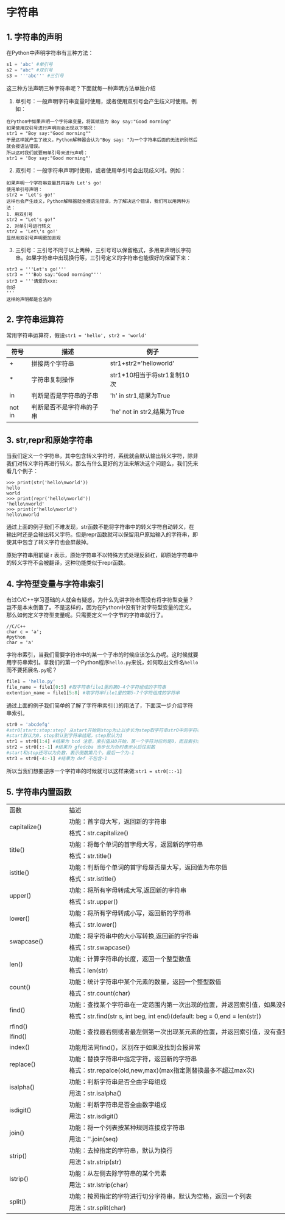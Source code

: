 # 字符串
## 1. 字符串的声明
在Python中声明字符串有三种方法：
```python
s1 = 'abc' #单引号
s2 = "abc" #双引号
s3 = '''abc''' #三引号
```
这三种方法声明三种字符串呢？下面就每一种声明方法单独介绍

1. 单引号：一般声明字符串变量时使用，或者使用双引号会产生歧义时使用。例如：

```
在Python中如果声明一个字符串变量，将其赋值为 Boy say:"Good morning"
如果使用双引号进行声明则会出现以下情况：
str1 = "Boy say:"Good morning""
于是这样就产生了歧义，Python解释器会认为"Boy say: "为一个字符串后面的无法识别然后就会报语法错误。
所以这时我们就要用单引号来进行声明：
str1 = 'Boy say:"Good morning"'
```

2. 双引号：一般字符串声明时使用，或者使用单引号会出现歧义时。例如：

```
如果声明一个字符串变量其内容为 Let's go!
使用单引号声明：
str2 = 'Let's go!'
这样也会产生歧义，Python解释器就会报语法错误，为了解决这个错误，我们可以用两种方法：
1. 用双引号
str2 = "Let's go!"
2. 对单引号进行转义
str2 = 'Let\'s go!'
显然用双引号声明更加直观
```

3. 三引号：三引号不同于以上两种，三引号可以保留格式，多用来声明长字符串。如果字符串中出现换行等，三引号定义的字符串也能很好的保留下来：

```
str3 = '''Let's go!'''
str3 = '''Bob say:"Good morning"'''
str3 = '''请爱的xxx:
你好
'''
这样的声明都是合法的
```

## 2. 字符串运算符
常用字符串运算符，假设`str1 = 'hello', str2 = 'world'`

|符号|描述|例子|
|---|---|---|
|+|拼接两个字符串|str1+str2='helloworld'|
|* | 字符串复制操作|str1*10相当于将str1复制10次|
|in|判断是否是字符串的子串|'h' in str1,结果为True|
|not in|判断是否不是字符串的子串|'he' not in str2,结果为True|

## 3. str,repr和原始字符串
当我们定义一个字符串，其中包含转义字符时，系统就会默认输出转义字符，除非我们对转义字符再进行转义。那么有什么更好的方法来解决这个问题么，我们先来看几个例子：
```
>>> print(str('hello\nworld'))
hello
world
>>> print(repr('hello\nworld'))
'hello\nworld'
>>> print(r'hello\nworld')
hello\nworld
```
通过上面的例子我们不难发现，str函数不能将字符串中的转义字符自动转义，在输出时还是会输出转义字符。但是repr函数就可以保留用户原始输入的字符串，即使其中包含了转义字符也会屏蔽掉。

原始字符串用前缀 r 表示，原始字符串不以特殊方式处理反斜杠，即原始字符串中的转义字符不会被翻译，这种功能类似于repr函数。

## 4. 字符型变量与字符串索引
有过C/C++学习基础的人就会有疑惑，为什么先讲字符串而没有将字符型变量？岂不是本末倒置了。不是这样的，因为在Python中没有针对字符型变量的定义。那么如何定义字符型变量呢。只需要定义一个字节的字符串就行了。

```
//C/C++
char c = 'a';
#python
char = 'a'
```

字符串索引，当我们需要字符串中的某一个子串的时候应该怎么办呢。这时候就要用字符串索引。拿我们的第一个Python程序`hello.py`来说，如何取出文件名`hello`而不要拓展名`.py`呢？

```python
file1 = 'hello.py'
file_name = file1[0:5] #取字符串file1里的第0-4个字符组成的字符串
extention_name = file1[5:8] #取字符串file1里的第5-7个字符组成的字符串
```

通过上面的例子我们简单的了解了字符串索引`[]`的用法了，下面深一步介绍字符串索引。

```python
str0 = 'abcdefg'
#str0[start:stop:step] 从start开始到stop为止以步长为step取字符串str0中的字符构成新的字符串
#start默认为0，stop默认到字符串结尾，step默认为1
str1 = str0[1:4] #结果为 bcd 注意，索引值从0开始，第一个字符对应的是0，而且索引包含开始不包含结尾，类似于range
str2 = str0[::-1] #结果为 gfedcba 当步长为负时表示从后往前数
#start和stop还可以为负数，表示倒数第几个。最后一个为-1
str3 = str0[-4:-1] #结果为 def 不包含-1
```

所以当我们想要逆序一个字符串的时候就可以这样来做:`str1 = str0[::-1]`

## 5. 字符串内置函数

<table border=0 cellpadding=0 cellspacing=0 width=1034 style='border-collapse:
 collapse;table-layout:fixed;width:775pt'>
 <col class=xl67 width=143 style='mso-width-source:userset;mso-width-alt:4565;
 width:107pt'>
 <col class=xl67 width=891 style='mso-width-source:userset;mso-width-alt:28501;
 width:668pt'>
 <tr height=24 style='height:18.0pt'>
  <td height=24 class=xl66 width=143 style='height:18.0pt;width:107pt'><font
  class="font6">函数</font></td>
  <td class=xl66 width=891 style='width:668pt'><font class="font6">描述</font></td>
 </tr>
 <tr height=23 style='height:17.5pt'>
  <td rowspan=2 height=48 class=xl69 style='height:36.0pt'>capitalize()</td>
  <td class=xl65>功能：首字母大写，返回新的字符串</td>
 </tr>
 <tr height=25 style='height:18.5pt'>
  <td height=25 class=xl67 style='height:18.5pt'><font class="font6">格式：</font><font
  class="font7">str.capitalize()</font></td>
 </tr>
 <tr height=25 style='mso-height-source:userset;height:18.5pt'>
  <td rowspan=2 height=50 class=xl69 style='height:37.0pt'>title()</td>
  <td class=xl65>功能：将每个单词的首字母大写，返回新的字符串</td>
 </tr>
 <tr height=25 style='height:18.5pt'>
  <td height=25 class=xl68 style='height:18.5pt'><font class="font6">格式：</font><font
  class="font7">str.title()</font></td>
 </tr>
 <tr height=25 style='mso-height-source:userset;height:18.5pt'>
  <td rowspan=2 height=50 class=xl69 style='height:37.0pt'>istitle()</td>
  <td class=xl65>功能：判断每个单词的首字母是否是大写，返回值为布尔值</td>
 </tr>
 <tr height=25 style='height:18.5pt'>
  <td height=25 class=xl68 style='height:18.5pt'><font class="font6">格式：</font><font
  class="font7">str.istitle()</font></td>
 </tr>
 <tr height=23 style='height:17.5pt'>
  <td rowspan=2 height=48 class=xl69 style='height:36.0pt'>upper()</td>
  <td class=xl65>功能：将所有字母转成大写,返回新的字符串</td>
 </tr>
 <tr height=25 style='height:18.5pt'>
  <td height=25 class=xl68 style='height:18.5pt'><font class="font6">格式：</font><font
  class="font7">str.upper()</font></td>
 </tr>
 <tr height=25 style='mso-height-source:userset;height:18.5pt'>
  <td rowspan=2 height=50 class=xl69 style='height:37.0pt'>lower()</td>
  <td class=xl65>功能：将所有字母转成小写，返回新的字符串</td>
 </tr>
 <tr height=25 style='height:18.5pt'>
  <td height=25 class=xl68 style='height:18.5pt'><font class="font6">格式：</font><font
  class="font7">str.lower()</font></td>
 </tr>
 <tr height=25 style='mso-height-source:userset;height:18.5pt'>
  <td rowspan=2 height=50 class=xl69 style='height:37.0pt'>swapcase()</td>
  <td class=xl65>功能：将字符串中的大小写转换,返回新的字符串</td>
 </tr>
 <tr height=25 style='height:18.5pt'>
  <td height=25 class=xl68 style='height:18.5pt'><font class="font6">格式：</font><font
  class="font7">str.swapcase()</font></td>
 </tr>
 <tr height=25 style='mso-height-source:userset;height:18.5pt'>
  <td rowspan=2 height=50 class=xl69 style='height:37.0pt'>len()</td>
  <td class=xl65>功能：计算字符串的长度，返回一个整型数值</td>
 </tr>
 <tr height=25 style='height:18.5pt'>
  <td height=25 class=xl68 style='height:18.5pt'><font class="font6">格式：</font><font
  class="font7">len(str)</font></td>
 </tr>
 <tr height=25 style='mso-height-source:userset;height:18.5pt'>
  <td rowspan=2 height=50 class=xl69 style='height:37.0pt'>count()</td>
  <td class=xl65>功能：统计字符串中某个元素的数量，返回一个整型数值</td>
 </tr>
 <tr height=25 style='height:18.5pt'>
  <td height=25 class=xl68 style='height:18.5pt'><font class="font6">格式：</font><font
  class="font7">str.count(char)</font></td>
 </tr>
 <tr height=25 style='mso-height-source:userset;height:18.5pt'>
  <td rowspan=2 height=50 class=xl69 style='height:37.0pt'>find()</td>
  <td class=xl65>功能：查找某个字符串在一定范围内第一次出现的位置，并返回索引值，如果没有查找到则返回-1</td>
 </tr>
 <tr height=25 style='height:18.5pt'>
  <td height=25 class=xl68 style='height:18.5pt'><font class="font6">格式：</font><font
  class="font7">str.find(str s, int beg, int end)(default: beg = 0,end =
  len(str))</font></td>
 </tr>
 <tr height=25 style='mso-height-source:userset;height:18.5pt'>
  <td height=25 class=xl67 style='height:18.5pt'>rfind()</td>
  <td rowspan=2 class=xl70><font class="font6">功能：查找最右侧或者最左侧第一次出现某元素的位置，并返回索引值，没有查到则返回</font><font
  class="font7">-1</font></td>
 </tr>
 <tr height=24 style='height:18.0pt'>
  <td height=24 class=xl67 style='height:18.0pt'>lfind()</td>
 </tr>
 <tr height=25 style='height:18.5pt'>
  <td height=25 class=xl67 style='height:18.5pt'>index()</td>
  <td class=xl68><font class="font6">功能用法同</font><font class="font7">find()</font><font
  class="font6">，区别在于如果没找到会报异常</font></td>
 </tr>
 <tr height=23 style='height:17.5pt'>
  <td rowspan=2 height=48 class=xl69 style='height:36.0pt'>replace()</td>
  <td class=xl65>功能：替换字符串中指定字符，返回新的字符串</td>
 </tr>
 <tr height=25 style='height:18.5pt'>
  <td height=25 class=xl68 style='height:18.5pt'><font class="font6">格式：</font><font
  class="font7">str.repalce(old,new,max)(max</font><font class="font6">指定则替换最多不超过</font><font
  class="font7">max</font><font class="font6">次</font><font class="font7">)</font></td>
 </tr>
 <tr height=23 style='height:17.5pt'>
  <td rowspan=2 height=48 class=xl69 style='height:36.0pt'>isalpha()</td>
  <td class=xl65>功能：判断字符串是否全由字母组成</td>
 </tr>
 <tr height=25 style='height:18.5pt'>
  <td height=25 class=xl68 style='height:18.5pt'><font class="font6">用法：</font><font
  class="font7">str.isalpha()</font></td>
 </tr>
 <tr height=23 style='height:17.5pt'>
  <td rowspan=2 height=48 class=xl69 style='height:36.0pt'>isdigit()</td>
  <td class=xl65>功能：判断字符串是否全由数字组成</td>
 </tr>
 <tr height=25 style='height:18.5pt'>
  <td height=25 class=xl68 style='height:18.5pt'><font class="font6">用法：</font><font
  class="font7">str.isdigit()</font></td>
 </tr>
 <tr height=23 style='height:17.5pt'>
  <td rowspan=2 height=48 class=xl69 style='height:36.0pt'>join()</td>
  <td class=xl65>功能：将一个列表按某种规则连接成字符串</td>
 </tr>
 <tr height=25 style='height:18.5pt'>
  <td height=25 class=xl68 style='height:18.5pt'><font class="font6">用法：</font><font
  class="font7">''.join(seq)</font></td>
 </tr>
 <tr height=23 style='height:17.5pt'>
  <td rowspan=2 height=48 class=xl69 style='height:36.0pt'>strip()</td>
  <td class=xl65>功能：去掉指定的字符串，默认为换行</td>
 </tr>
 <tr height=25 style='height:18.5pt'>
  <td height=25 class=xl68 style='height:18.5pt'><font class="font6">用法：</font><font
  class="font8">str.strip(str)</font></td>
 </tr>
 <tr height=23 style='height:17.5pt'>
  <td rowspan=2 height=48 class=xl69 style='height:36.0pt'>lstrip()</td>
  <td class=xl65>功能：从左侧去除字符串的某个元素</td>
 </tr>
 <tr height=25 style='height:18.5pt'>
  <td height=25 class=xl68 style='height:18.5pt'><font class="font6">用法：</font><font
  class="font7">str.lstrip(char)</font></td>
 </tr>
 <tr height=23 style='height:17.5pt'>
  <td rowspan=2 height=48 class=xl69 style='height:36.0pt'>split()</td>
  <td class=xl65>功能：按照指定的字符进行切分字符串，默认为空格，返回一个列表</td>
 </tr>
 <tr height=25 style='height:18.5pt'>
  <td height=25 class=xl68 style='height:18.5pt'><font class="font6">用法：</font><font
  class="font7">str.split(char)</font></td>
 </tr>
 <![if supportMisalignedColumns]>
 <tr height=0 style='display:none'>
  <td width=143 style='width:107pt'></td>
  <td width=891 style='width:668pt'></td>
 </tr>
 <![endif]>
</table>